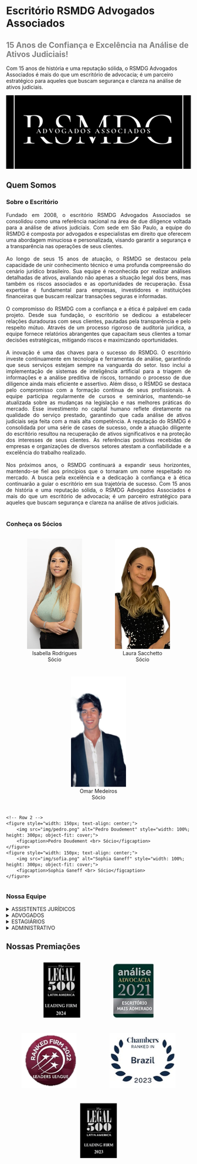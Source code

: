 # Escritório RSMDG Advogados Associados
<h2 style="font-size: 1.5em; color: gray;">15 Anos de Confiança e Excelência na Análise de Ativos Judiciais!</h2>

Com 15 anos de história e uma reputação sólida, o RSMDG Advogados Associados é mais do que um escritório de advocacia; é um parceiro estratégico para aqueles que buscam segurança e clareza na análise de ativos judiciais.

<img src="img/logo.png" alt="Isabella Rodrigues" style="width: 100%; height: 200px; object-fit: cover;">


## Quem Somos
### Sobre o Escritório

<p style="text-align: justify;">Fundado em 2008, o escritório RSMDG Advogados Associados se consolidou como uma referência nacional na área de due diligence voltada para a análise de ativos judiciais. Com sede em São Paulo, a equipe do RSMDG é composta por advogados e especialistas em direito que oferecem uma abordagem minuciosa e personalizada, visando garantir a segurança e a transparência nas operações de seus clientes. <br> <br>
Ao longo de seus 15 anos de atuação, o RSMDG se destacou pela capacidade de unir conhecimento técnico e uma profunda compreensão do cenário jurídico brasileiro. Sua equipe é reconhecida por realizar análises detalhadas de ativos, avaliando não apenas a situação legal dos bens, mas também os riscos associados e as oportunidades de recuperação. Essa expertise é fundamental para empresas, investidores e instituições financeiras que buscam realizar transações seguras e informadas. <br> <br>
O compromisso do RSMDG com a confiança e a ética é palpável em cada projeto. Desde sua fundação, o escritório se dedicou a estabelecer relações duradouras com seus clientes, pautadas pela transparência e pelo respeito mútuo. Através de um processo rigoroso de auditoria jurídica, a equipe fornece relatórios abrangentes que capacitam seus clientes a tomar decisões estratégicas, mitigando riscos e maximizando oportunidades. <br> <br>
A inovação é uma das chaves para o sucesso do RSMDG. O escritório investe continuamente em tecnologia e ferramentas de análise, garantindo que seus serviços estejam sempre na vanguarda do setor. Isso inclui a implementação de sistemas de inteligência artificial para a triagem de informações e a análise preditiva de riscos, tornando o processo de due diligence ainda mais eficiente e assertivo.
Além disso, o RSMDG se destaca pelo compromisso com a formação contínua de seus profissionais. A equipe participa regularmente de cursos e seminários, mantendo-se atualizada sobre as mudanças na legislação e nas melhores práticas do mercado. Esse investimento no capital humano reflete diretamente na qualidade do serviço prestado, garantindo que cada análise de ativos judiciais seja feita com a mais alta competência.
A reputação do RSMDG é consolidada por uma série de cases de sucesso, onde a atuação diligente do escritório resultou na recuperação de ativos significativos e na proteção dos interesses de seus clientes. As referências positivas recebidas de empresas e organizações de diversos setores atestam a confiabilidade e a excelência do trabalho realizado. <br> <br>
Nos próximos anos, o RSMDG continuará a expandir seus horizontes, mantendo-se fiel aos princípios que o tornaram um nome respeitado no mercado. A busca pela excelência e a dedicação à confiança e à ética continuarão a guiar o escritório em sua trajetória de sucesso.
Com 15 anos de história e uma reputação sólida, o RSMDG Advogados Associados é mais do que um escritório de advocacia; é um parceiro estratégico para aqueles que buscam segurança e clareza na análise de ativos judiciais. <br> <br>
</p>

### Conheça os Sócios

<div style="display: flex; flex-wrap: wrap; gap: 10px; justify-content: center; max-width: 960px; margin: 0 auto;">
    <!-- Row 1 -->
    <figure style="width: 150px; text-align: center;">
        <img src="img/isa.png" alt="Isabella Rodrigues" style="width: 100%; height: 300px; object-fit: cover;">
        <figcaption>Isabella Rodrigues <br> Sócio</figcaption>
    </figure>
    <figure style="width: 150px; text-align: center;">
        <img src="img/laura.png" alt="Laura Sacchetto" style="width: 100%; height: 300px; object-fit: cover;">
        <figcaption>Laura Sacchetto <br> Sócio</figcaption>
    </figure>
    <figure style="width: 150px; text-align: center;">
        <img src="img/omar.png" alt="Omar Medeiros" style="width: 100%; height: 300px; object-fit: cover;">
        <figcaption>Omar Medeiros <br> Sócio</figcaption>
    </figure>

    <!-- Row 2 -->
    <figure style="width: 150px; text-align: center;">
        <img src="img/pedro.png" alt="Pedro Doudement" style="width: 100%; height: 300px; object-fit: cover;">
        <figcaption>Pedro Doudement <br> Sócio</figcaption>
    </figure>
    <figure style="width: 150px; text-align: center;">
        <img src="img/sofia.png" alt="Sophia Ganeff" style="width: 100%; height: 300px; object-fit: cover;">
        <figcaption>Sophia Ganeff <br> Sócio</figcaption>
    </figure>
</div>

### Nossa Equipe

<details>
    <summary>ASSISTENTES JURÍDICOS</summary>
    <ul>
        <li>Ana Clara Silva</li>
        <li>Mariana Gomes Costa</li>
        <li>Lucas Fernando Santos</li>
    </ul>
</details>
<details>
    <summary>ADVOGADOS</summary>
    <ul>
        <li> Dra.  Beatriz Rodrigues Lima </li>
        <li> Dra. Juliana Martins Ferreira </li>
        <li> Dr. Rafael Almeida Pereira </li>
        <li> Dr.  Felipe dos Santos Rocha </li>
        <li> Dra. Letícia Vieira da Cruz </li>
        <li> Dr. Gustavo Henrique Almeida </li>
        <li> Dr. João Pedro Oliveira </li>
        <li> Dra. Barbara Guimarães  </li>
        <li> Dra. Giovana Almeida  </li>
        <li> Dr. Mauricio Ferro  </li>
        <li> Dra. Raquel Marques </li>
    </ul>
</details>

<details>
    <summary>ESTAGIÁRIOS</summary>
    <ul>
        <li> Camila Soares de Lima</li>
        <li> Thiago Carvalho Mendes</li>
        <li> Larissa Martins da Silva</li>
        <li> Pedro Bonadia </li>
        <li> Simone Fernandes </li>
    </ul>
</details>

<details>
    <summary>ADMINISTRATIVO</summary>
    <ul>
        <li> Leonardo Souza Martins </li>
        <li> Gabriela Dias de Oliveira </li>
        <li> Samuel Henrique Santos </li>

    </ul>
</details>

## Nossas Premiações
<div style="display: flex; flex-wrap: wrap; gap: 10px; justify-content: center; max-width: 960px; margin: 0 auto;">
    <!-- Row 1 -->
    <figure style="width: 100px; text-align: center;">
        <img src="img/premio1.png" alt="Isabella Rodrigues" style="width: 100%; height: 150px; object-fit: cover;">
    </figure>
    <figure style="width: 110px; text-align: center;">
        <img src="img/premio2.png" alt="Laura Sacchetto" style="width: 100%; height: 150px; object-fit: cover;">
    </figure>
    <figure style="width: 150px; text-align: center;">
        <img src="img/premio3.png" alt="Omar Medeiros" style="width: 100%; height: 150px; object-fit: cover;">
    </figure>
    <figure style="width: 180px; text-align: center;">
        <img src="img/premio4.png" alt="Pedro Doudement" style="width: 100%; height: 150px; object-fit: cover;">
    </figure>
    <figure style="width: 100px; text-align: center;">
        <img src="img/premio5.png" alt="Sophia Ganeff" style="width: 100%; height: 150px; object-fit: cover;">
    </figure>
</div>